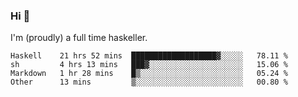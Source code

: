### Hi 👋

I'm (proudly) a full time haskeller.

<!--START_SECTION:waka-->

```text
Haskell    21 hrs 52 mins  ███████████████████▓░░░░░   78.11 %
sh         4 hrs 13 mins   ███▓░░░░░░░░░░░░░░░░░░░░░   15.06 %
Markdown   1 hr 28 mins    █▒░░░░░░░░░░░░░░░░░░░░░░░   05.24 %
Other      13 mins         ▒░░░░░░░░░░░░░░░░░░░░░░░░   00.80 %
```

<!--END_SECTION:waka-->
